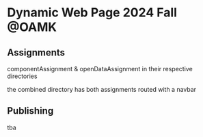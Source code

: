 # Dynamic Web Page 2024 Fall @OAMK
## Assignments

componentAssignment & openDataAssignment in their respective directories

the combined directory has both assignments routed with a navbar

## Publishing

tba